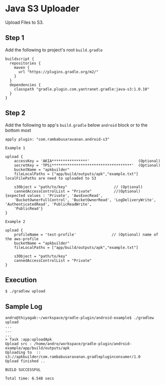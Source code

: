 # Java S3 Uploader

Upload Files to S3.

## Step 1

Add the following to project's root `build.gradle` 

```
buildscript {
  repositories {
    maven {
      url "https://plugins.gradle.org/m2/"
    }
  }
  dependencies {
    classpath "gradle.plugin.com.yantranet.gradle:java-s3:1.0.10"
  }
}

```
## Step 2

Add the following to app's `build.gradle` below `android` block or to the bottom most

```
apply plugin: "com.rambabusaravanan.android-s3"

Example 1

upload {
    accessKey = 'AKIA****************'                      (Optional)
    secretKey = 'TPSi************************************'  (Optional)
    bucketName = "apkbuilder"
    fileLocalPaths = ["app/build/outputs/apk","example.txt"] localFilePaths are need to uploaded to S3

    s3Object = "path/to/key"                     // (Optional) 
    cannedAccessControlList = "Private"          //(Optional) {expected values : 'Private', 'AwsExecRead', 
    'BucketOwnerFullControl', 'BucketOwnerRead', 'LogDeliveryWrite', 'AuthenticatedRead', 'PublicReadWrite', 
    'PublicRead'}
}

Example 2

upload {
    profileName = 'test-profile'                // (Optional) name of the aws-profile
    bucketName = "apkbuilder"
    fileLocalPaths = ["app/build/outputs/apk","example.txt"] 
    
    s3Object = "path/to/key"                     
    cannedAccessControlList = "Private"
}

```

## Execution

```
$ ./gradlew upload
```

## Sample Log 

```
andro@thiyagab:~/workspace/gradle-plugin/android-example$ ./gradlew upload
...
...
...
> Task :app:uploadApk
Upload src : /home/andro/workspace/gradle-plugin/android-example/app/build/outputs/apk
Uploading to  :: s3://apkbuilder/com.rambabusaravanan.gradlepluginconsumer/1.0
Upload finished ..

BUILD SUCCESSFUL

Total time: 6.548 secs
```
